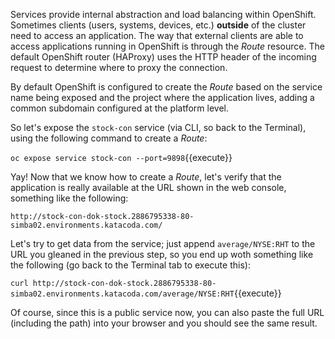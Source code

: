 Services provide internal abstraction and load balancing within OpenShift. Sometimes clients (users, systems, devices, etc.) **outside** of the cluster need to access an application. The way that external clients are able to access applications running in OpenShift is through the _Route_ resource. The default OpenShift router (HAProxy) uses the HTTP header of the incoming
request to determine where to proxy the connection. 

By default OpenShift is configured to create the _Route_ based on the service name being exposed and the project where the application lives, adding a common subdomain configured at the platform level. 

So let's expose the `stock-con` service (via CLI, so back to the Terminal), using the following command to create a _Route_:

`oc expose service stock-con --port=9898`{{execute}}

Yay! Now that we know how to create a _Route_, let's verify that the  application is really available at the URL shown in the
web console, something like the following:

```
http://stock-con-dok-stock.2886795338-80-simba02.environments.katacoda.com/
```

Let's try to get data from the service; just append `average/NYSE:RHT` to the URL you gleaned in the previous step, so you end up woth something like the following (go back to the Terminal tab to execute this):

`curl http://stock-con-dok-stock.2886795338-80-simba02.environments.katacoda.com/average/NYSE:RHT`{{execute}}

Of course, since this is a public service now, you can also paste the full URL (including the path) into your browser and you should see the same result.

